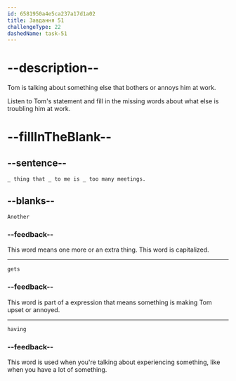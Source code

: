 ```yaml
---
id: 6581950a4e5ca237a17d1a02
title: Завдання 51
challengeType: 22
dashedName: task-51
---
```


<!--
AUDIO REFERENCE:
Tom: Another thing that gets to me is having too many meetings.
-->

# --description--

Tom is talking about something else that bothers or annoys him at work.

Listen to Tom's statement and fill in the missing words about what else is troubling him at work.

# --fillInTheBlank--

## --sentence--

`_ thing that _ to me is _ too many meetings.`

## --blanks--

`Another`

### --feedback--

This word means one more or an extra thing. This word is capitalized.

---

`gets`

### --feedback--

This word is part of a expression that means something is making Tom upset or annoyed.

---

`having`

### --feedback--

This word is used when you're talking about experiencing something, like when you have a lot of something.
